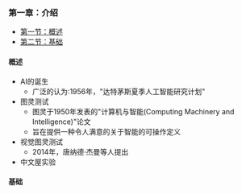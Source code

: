 ### 第一章：介绍


- [第一节：概述](#overview)
- [第二节：基础](#foundations)


<div id="overview"></div>

#### 概述
- AI的诞生
    - 广泛的认为:1956年，"达特茅斯夏季人工智能研究计划"
- 图灵测试
    - 图灵于1950年发表的"计算机与智能(Computing Machinery and
Intelligence)"论文
    - 旨在提供一种令人满意的关于智能的可操作定义
- 视觉图灵测试
    - 2014年，唐纳德·杰曼等人提出
- 中文屋实验

<div id="foundations"></div>

#### 基础